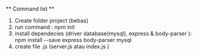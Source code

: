 ** Command list ** 

1. Create folder project (bebas)
2. run command : npm init
3. install dependecies (driver database(mysql), express & body-parser ): npm install --save express body-parser mysql
4. create file .js (server.js atau index.js )